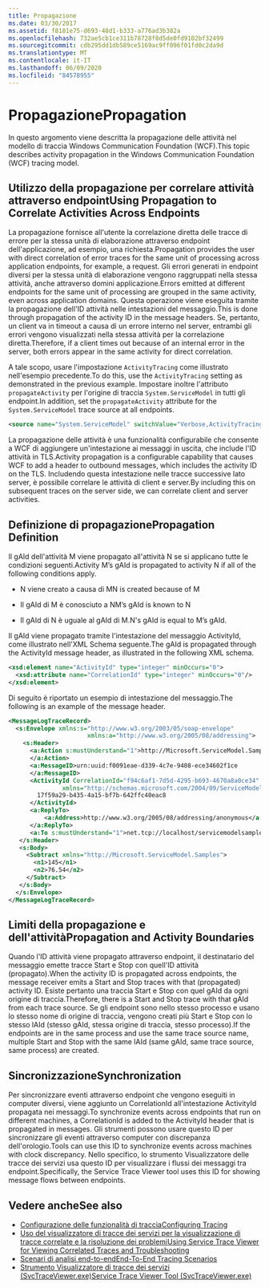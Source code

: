 ```yaml
---
title: Propagazione
ms.date: 03/30/2017
ms.assetid: f8181e75-d693-48d1-b333-a776ad3b382a
ms.openlocfilehash: 732ae5cb1ce311b78728f8d5de0fd9102bf32499
ms.sourcegitcommit: cdb295dd1db589ce5169ac9ff096f01fd0c2da9d
ms.translationtype: MT
ms.contentlocale: it-IT
ms.lasthandoff: 06/09/2020
ms.locfileid: "84578955"
---
```

# <a name="propagation"></a><span data-ttu-id="95cd3-102">Propagazione</span><span class="sxs-lookup"><span data-stu-id="95cd3-102">Propagation</span></span>
<span data-ttu-id="95cd3-103">In questo argomento viene descritta la propagazione delle attività nel modello di traccia Windows Communication Foundation (WCF).</span><span class="sxs-lookup"><span data-stu-id="95cd3-103">This topic describes activity propagation in the Windows Communication Foundation (WCF) tracing model.</span></span>  
  
## <a name="using-propagation-to-correlate-activities-across-endpoints"></a><span data-ttu-id="95cd3-104">Utilizzo della propagazione per correlare attività attraverso endpoint</span><span class="sxs-lookup"><span data-stu-id="95cd3-104">Using Propagation to Correlate Activities Across Endpoints</span></span>  
 <span data-ttu-id="95cd3-105">La propagazione fornisce all'utente la correlazione diretta delle tracce di errore per la stessa unità di elaborazione attraverso endpoint dell'applicazione, ad esempio, una richiesta.</span><span class="sxs-lookup"><span data-stu-id="95cd3-105">Propagation provides the user with direct correlation of error traces for the same unit of processing across application endpoints, for example, a request.</span></span> <span data-ttu-id="95cd3-106">Gli errori generati in endpoint diversi per la stessa unità di elaborazione vengono raggruppati nella stessa attività, anche attraverso domini applicazione.</span><span class="sxs-lookup"><span data-stu-id="95cd3-106">Errors emitted at different endpoints for the same unit of processing are grouped in the same activity, even across application domains.</span></span> <span data-ttu-id="95cd3-107">Questa operazione viene eseguita tramite la propagazione dell'ID attività nelle intestazioni del messaggio.</span><span class="sxs-lookup"><span data-stu-id="95cd3-107">This is done through propagation of the activity ID in the message headers.</span></span> <span data-ttu-id="95cd3-108">Se, pertanto, un client va in timeout a causa di un errore interno nel server, entrambi gli errori vengono visualizzati nella stessa attività per la correlazione diretta.</span><span class="sxs-lookup"><span data-stu-id="95cd3-108">Therefore, if a client times out because of an internal error in the server, both errors appear in the same activity for direct correlation.</span></span>  
  
 <span data-ttu-id="95cd3-109">A tale scopo, usare l'impostazione `ActivityTracing` come illustrato nell'esempio precedente.</span><span class="sxs-lookup"><span data-stu-id="95cd3-109">To do this, use the `ActivityTracing` setting as demonstrated in the previous example.</span></span> <span data-ttu-id="95cd3-110">Impostare inoltre l'attributo `propagateActivity` per l'origine di traccia `System.ServiceModel` in tutti gli endpoint.</span><span class="sxs-lookup"><span data-stu-id="95cd3-110">In addition, set the `propagateActivity` attribute for the `System.ServiceModel` trace source at all endpoints.</span></span>  
  
```xml  
<source name="System.ServiceModel" switchValue="Verbose,ActivityTracing" propagateActivity="true" >  
```  
  
 <span data-ttu-id="95cd3-111">La propagazione delle attività è una funzionalità configurabile che consente a WCF di aggiungere un'intestazione ai messaggi in uscita, che include l'ID attività in TLS.</span><span class="sxs-lookup"><span data-stu-id="95cd3-111">Activity propagation is a configurable capability that causes WCF to add a header to outbound messages, which includes the activity ID on the TLS.</span></span> <span data-ttu-id="95cd3-112">Includendo questa intestazione nelle tracce successive lato server, è possibile correlare le attività di client e server.</span><span class="sxs-lookup"><span data-stu-id="95cd3-112">By including this on subsequent traces on the server side, we can correlate client and server activities.</span></span>  
  
## <a name="propagation-definition"></a><span data-ttu-id="95cd3-113">Definizione di propagazione</span><span class="sxs-lookup"><span data-stu-id="95cd3-113">Propagation Definition</span></span>  
 <span data-ttu-id="95cd3-114">Il gAId dell'attività M viene propagato all'attività N se si applicano tutte le condizioni seguenti.</span><span class="sxs-lookup"><span data-stu-id="95cd3-114">Activity M’s gAId is propagated to activity N if all of the following conditions apply.</span></span>  
  
- <span data-ttu-id="95cd3-115">N viene creato a causa di M</span><span class="sxs-lookup"><span data-stu-id="95cd3-115">N is created because of M</span></span>  
  
- <span data-ttu-id="95cd3-116">Il gAId di M è conosciuto a N</span><span class="sxs-lookup"><span data-stu-id="95cd3-116">M’s gAId is known to N</span></span>  
  
- <span data-ttu-id="95cd3-117">Il gAId di N è uguale al gAId di M.</span><span class="sxs-lookup"><span data-stu-id="95cd3-117">N's gAId is equal to M’s gAId.</span></span>  
  
 <span data-ttu-id="95cd3-118">Il gAId viene propagato tramite l'intestazione del messaggio ActivityId, come illustrato nell'XML Schema seguente.</span><span class="sxs-lookup"><span data-stu-id="95cd3-118">The gAId is propagated through the ActivityId message header, as illustrated in the following XML schema.</span></span>  
  
```xml  
<xsd:element name="ActivityId" type="integer" minOccurs="0">  
  <xsd:attribute name="CorrelationId" type="integer" minOccurs="0"/>  
</xsd:element>  
```  
  
 <span data-ttu-id="95cd3-119">Di seguito è riportato un esempio di intestazione del messaggio.</span><span class="sxs-lookup"><span data-stu-id="95cd3-119">The following is an example of the message header.</span></span>  
  
```xml  
<MessageLogTraceRecord>  
  <s:Envelope xmlns:s="http://www.w3.org/2003/05/soap-envelope"
                      xmlns:a="http://www.w3.org/2005/08/addressing">  
    <s:Header>  
      <a:Action s:mustUnderstand="1">http://Microsoft.ServiceModel.Samples/ICalculator/Subtract  
      </a:Action>  
      <a:MessageID>urn:uuid:f0091eae-d339-4c7e-9408-ece34602f1ce  
      </a:MessageID>  
      <ActivityId CorrelationId="f94c6af1-7d5d-4295-b693-4670a8a0ce34"
               xmlns="http://schemas.microsoft.com/2004/09/ServiceModel/Diagnostics">  
        17f59a29-b435-4a15-bf7b-642ffc40eac8  
      </ActivityId>  
      <a:ReplyTo>  
          <a:Address>http://www.w3.org/2005/08/addressing/anonymous</a:Address>  
      </a:ReplyTo>  
      <a:To s:mustUnderstand="1">net.tcp://localhost/servicemodelsamples/service</a:To>  
   </s:Header>  
   <s:Body>  
     <Subtract xmlns="http://Microsoft.ServiceModel.Samples">  
       <n1>145</n1>  
       <n2>76.54</n2>  
     </Subtract>  
   </s:Body>  
  </s:Envelope>  
</MessageLogTraceRecord>  
```  
  
## <a name="propagation-and-activity-boundaries"></a><span data-ttu-id="95cd3-120">Limiti della propagazione e dell'attività</span><span class="sxs-lookup"><span data-stu-id="95cd3-120">Propagation and Activity Boundaries</span></span>  
 <span data-ttu-id="95cd3-121">Quando l'ID attività viene propagato attraverso endpoint, il destinatario del messaggio emette tracce Start e Stop con quell'ID attività (propagato).</span><span class="sxs-lookup"><span data-stu-id="95cd3-121">When the activity ID is propagated across endpoints, the message receiver emits a Start and Stop traces with that (propagated) activity ID.</span></span> <span data-ttu-id="95cd3-122">Esiste pertanto una traccia Start e Stop con quel gAId da ogni origine di traccia.</span><span class="sxs-lookup"><span data-stu-id="95cd3-122">Therefore, there is a Start and Stop trace with that gAId from each trace source.</span></span> <span data-ttu-id="95cd3-123">Se gli endpoint sono nello stesso processo e usano lo stesso nome di origine di traccia, vengono creati più Start e Stop con lo stesso lAId (stesso gAId, stessa origine di traccia, stesso processo).</span><span class="sxs-lookup"><span data-stu-id="95cd3-123">If the endpoints are in the same process and use the same trace source name, multiple Start and Stop with the same lAId (same gAId, same trace source, same process) are created.</span></span>  
  
## <a name="synchronization"></a><span data-ttu-id="95cd3-124">Sincronizzazione</span><span class="sxs-lookup"><span data-stu-id="95cd3-124">Synchronization</span></span>  
 <span data-ttu-id="95cd3-125">Per sincronizzare eventi attraverso endpoint che vengono eseguiti in computer diversi, viene aggiunto un CorrelationId all'intestazione ActivityId propagata nei messaggi.</span><span class="sxs-lookup"><span data-stu-id="95cd3-125">To synchronize events across endpoints that run on different machines, a CorrelationId is added to the ActivityId header that is propagated in messages.</span></span> <span data-ttu-id="95cd3-126">Gli strumenti possono usare questo ID per sincronizzare gli eventi attraverso computer con discrepanza dell'orologio.</span><span class="sxs-lookup"><span data-stu-id="95cd3-126">Tools can use this ID to synchronize events across machines with clock discrepancy.</span></span> <span data-ttu-id="95cd3-127">Nello specifico, lo strumento Visualizzatore delle tracce dei servizi usa questo ID per visualizzare i flussi dei messaggi tra endpoint.</span><span class="sxs-lookup"><span data-stu-id="95cd3-127">Specifically, the Service Trace Viewer tool uses this ID for showing message flows between endpoints.</span></span>  
  
## <a name="see-also"></a><span data-ttu-id="95cd3-128">Vedere anche</span><span class="sxs-lookup"><span data-stu-id="95cd3-128">See also</span></span>

- [<span data-ttu-id="95cd3-129">Configurazione delle funzionalità di traccia</span><span class="sxs-lookup"><span data-stu-id="95cd3-129">Configuring Tracing</span></span>](configuring-tracing.md)
- [<span data-ttu-id="95cd3-130">Uso del visualizzatore di tracce dei servizi per la visualizzazione di tracce correlate e la risoluzione dei problemi</span><span class="sxs-lookup"><span data-stu-id="95cd3-130">Using Service Trace Viewer for Viewing Correlated Traces and Troubleshooting</span></span>](using-service-trace-viewer-for-viewing-correlated-traces-and-troubleshooting.md)
- [<span data-ttu-id="95cd3-131">Scenari di analisi end-to-end</span><span class="sxs-lookup"><span data-stu-id="95cd3-131">End-To-End Tracing Scenarios</span></span>](end-to-end-tracing-scenarios.md)
- [<span data-ttu-id="95cd3-132">Strumento Visualizzatore di tracce dei servizi (SvcTraceViewer.exe)</span><span class="sxs-lookup"><span data-stu-id="95cd3-132">Service Trace Viewer Tool (SvcTraceViewer.exe)</span></span>](../../service-trace-viewer-tool-svctraceviewer-exe.md)
